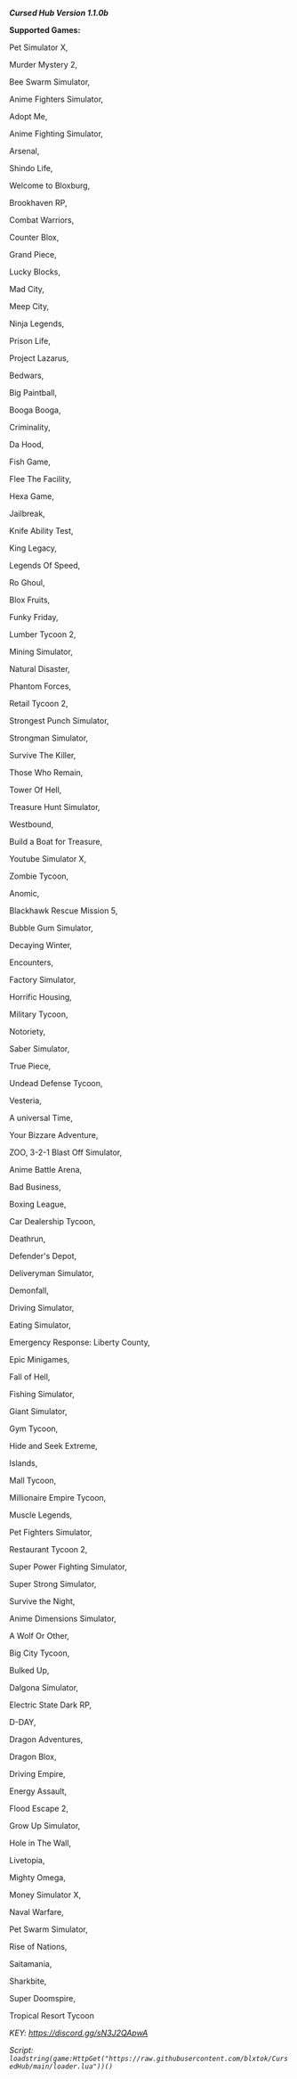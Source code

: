 ***Cursed Hub Version 1.1.0b***

**Supported Games:**

Pet Simulator X,

Murder Mystery 2,

Bee Swarm Simulator,

Anime Fighters Simulator,

Adopt Me,

Anime Fighting Simulator,

Arsenal,

Shindo Life,

Welcome to Bloxburg,

Brookhaven RP,

Combat Warriors,

Counter Blox,

Grand Piece,

Lucky Blocks,

Mad City,

Meep City,

Ninja Legends,

Prison Life,

Project Lazarus,

Bedwars,

Big Paintball,

Booga Booga,

Criminality,

Da Hood,

Fish Game,

Flee The Facility,

Hexa Game,

Jailbreak,

Knife Ability Test,

King Legacy,

Legends Of Speed,

Ro Ghoul,

Blox Fruits,

Funky Friday,

Lumber Tycoon 2,

Mining Simulator,

Natural Disaster,

Phantom Forces,

Retail Tycoon 2,

Strongest Punch Simulator,

Strongman Simulator,

Survive The Killer,

Those Who Remain,

Tower Of Hell,

Treasure Hunt Simulator,

Westbound,

Build a Boat for Treasure,

Youtube Simulator X,

Zombie Tycoon,

Anomic,

Blackhawk Rescue Mission 5,

Bubble Gum Simulator,

Decaying Winter,

Encounters,

Factory Simulator,

Horrific Housing,

Military Tycoon,

Notoriety,

Saber Simulator,

True Piece,

Undead Defense Tycoon,

Vesteria,

A universal Time,

Your Bizzare Adventure,

ZOO,
3-2-1 Blast Off Simulator,

Anime Battle Arena,

Bad Business,

Boxing League,

Car Dealership Tycoon,

Deathrun,

Defender's Depot,

Deliveryman Simulator,

Demonfall,

Driving Simulator,

Eating Simulator,

Emergency Response: Liberty County,

Epic Minigames,

Fall of Hell,

Fishing Simulator,

Giant Simulator,

Gym Tycoon,

Hide and Seek Extreme,

Islands,

Mall Tycoon,

Millionaire Empire Tycoon,

Muscle Legends,

Pet Fighters Simulator,

Restaurant Tycoon 2,

Super Power Fighting Simulator,

Super Strong Simulator,

Survive the Night,

Anime Dimensions Simulator,

A Wolf Or Other,

Big City Tycoon,

Bulked Up,

Dalgona Simulator,

Electric State Dark RP,

D-DAY,

Dragon Adventures,

Dragon Blox,

Driving Empire,

Energy Assault,

Flood Escape 2,

Grow Up Simulator,

Hole in The Wall,

Livetopia,

Mighty Omega,

Money Simulator X,

Naval Warfare,

Pet Swarm Simulator,

Rise of Nations,

Saitamania,

Sharkbite,

Super Doomspire,

Tropical Resort Tycoon

_KEY: https://discord.gg/sN3J2QApwA_

_Script: `loadstring(game:HttpGet("https://raw.githubusercontent.com/blxtok/CursedHub/main/loader.lua"))()`_
